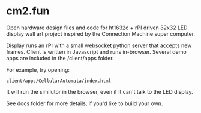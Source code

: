 # cm2.fun
Open hardware design files and code for ht1632c + rPI driven 32x32 LED display wall art project inspired by the Connection Machine super computer.

Display runs an rPI with a small websocket python server that accepts new frames. 
Client is written in Javascript and runs in-browser. 
Several demo apps are included in the /client/apps folder.

For example, try opening: 

	client/apps/CellularAutomata/index.html
	
It will run the similutor in the browser, even if it can't talk to the LED display.

See docs folder for more details, if you'd like to build your own.
